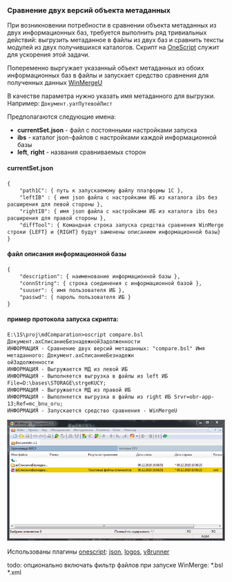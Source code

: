 ### Сравнение двух версий объекта метаданных

При возникновении потребности в сравнении объекта метаданных из двух информационных баз, требуется выполнить ряд тривиальных действий: выгрузить метаданное в файлы из двух баз и сравнить тексты модулей из двух получившихся каталогов. Скрипт на [OneScript](http://oscript.io/downloads) служит для ускорения этой задачи.

Попеременно выргужает указанный объект метаданных из обоих информационных баз в файлы и запускает средство сравнения для полученных данных [WinMergeU](https://winmerge.org/downloads)  

В качестве параметра нужно указать имя метаданного для выгрузки. Например: `Документ.уатПутевойЛист`  

Предполагаются следующие имена:

- __currentSet.json__ - файл с постоянными настройками запуска
- __ibs__ - каталог json-файлов с настройками каждой информационной базы
- __left__, __right__ - названия сравниваемых сторон

#### currentSet.json

```
{
    "path1C": { путь к запускаемому файлу платформы 1С },
    "leftIB" : { имя json файла с настройками ИБ из каталога ibs без расширения для левой стороны },
    "rightIB": { имя json файла с настройками ИБ из каталога ibs без расширения для правой стороны },
    "diffTool": { Командная строка запуска средства сравнения WinMerge строки {LEFT} и {RIGHT} будут заменены описанием информационной базы}
}
```

#### файл описания информационной базы

```
{
    "description": { наименование информационной базы },
    "connString": { строка соединения с информационной базой },
    "suuser": { имя пользователя ИБ },
    "passwd": { пароль пользователя ИБ }
}
```
#### пример протокола запуска скрипта:

```
E:\1S\proj\mdComparation>oscript compare.bsl Документ.ахСписаниеБезнадежнойЗадолженности                  
ИНФОРМАЦИЯ - Сравнение двух версий метаданных: "compare.bsl" Имя метаданного: Документ.ахСписаниеБезнадежн
ойЗадолженности                                                                                           
ИНФОРМАЦИЯ - Выгружается МД из левой ИБ                                                                   
ИНФОРМАЦИЯ - Выполняется выгрузка в файлы из left ИБ File=D:\bases\STORAGE\strgeKUCY;                     
ИНФОРМАЦИЯ - Выгружается МД из правой ИБ                                                                  
ИНФОРМАЦИЯ - Выполняется выгрузка в файлы из right ИБ Srvr=obr-app-13;Ref=mc_bnu_oru;                     
ИНФОРМАЦИЯ - Запускается средство сравнения - WinMergeU                                                   
```

![wm.png](/images/wm.png)

Использованы плагины [onescript](http://oscript.io/downloads): 
 [json](http://hub.oscript.io/package/json),
 [logos](http://hub.oscript.io/package/logos),
 [v8runner](http://hub.oscript.io/package/v8runner)
 
 todo: опционально включать фильтр файлов при запуске WinMerge: *.bsl *.xml
 
